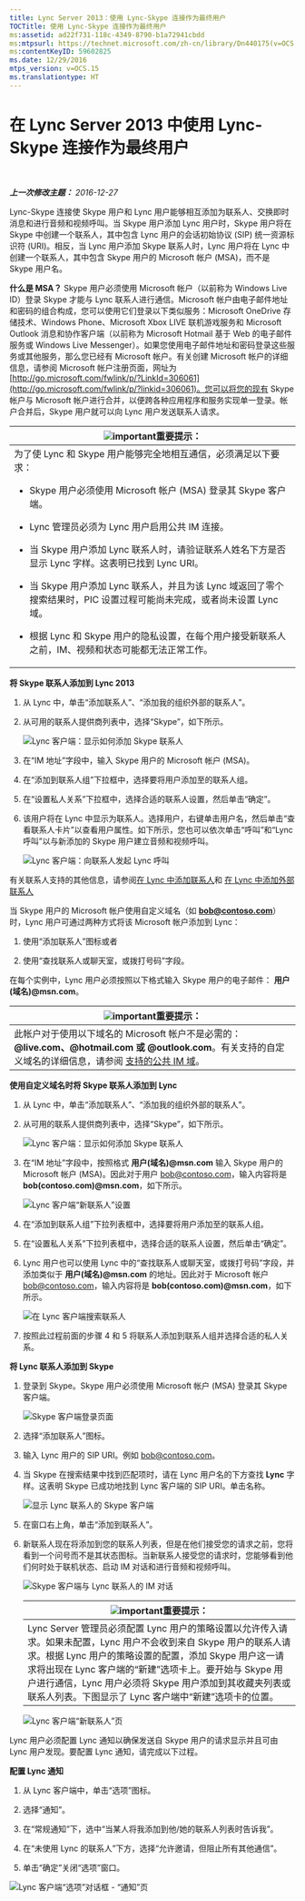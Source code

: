 ```yaml
---
title: Lync Server 2013：使用 Lync-Skype 连接作为最终用户
TOCTitle: 使用 Lync-Skype 连接作为最终用户
ms:assetid: ad22f731-118c-4349-8790-b1a72941cbdd
ms:mtpsurl: https://technet.microsoft.com/zh-cn/library/Dn440175(v=OCS.15)
ms:contentKeyID: 59602825
ms.date: 12/29/2016
mtps_version: v=OCS.15
ms.translationtype: HT
---
```


# 在 Lync Server 2013 中使用 Lync-Skype 连接作为最终用户

 

_**上一次修改主题：** 2016-12-27_

Lync-Skype 连接使 Skype 用户和 Lync 用户能够相互添加为联系人、交换即时消息和进行音频和视频呼叫。当 Skype 用户添加 Lync 用户时，Skype 用户将在 Skype 中创建一个联系人，其中包含 Lync 用户的会话初始协议 (SIP) 统一资源标识符 (URI)。相反，当 Lync 用户添加 Skype 联系人时，Lync 用户将在 Lync 中创建一个联系人，其中包含 Skype 用户的 Microsoft 帐户 (MSA)，而不是 Skype 用户名。

**什么是 MSA？** Skype 用户必须使用 Microsoft 帐户（以前称为 Windows Live ID）登录 Skype 才能与 Lync 联系人进行通信。Microsoft 帐户由电子邮件地址和密码的组合构成，您可以使用它们登录以下类似服务：Microsoft OneDrive 存储技术、Windows Phone、Microsoft Xbox LIVE 联机游戏服务和 Microsoft Outlook 消息和协作客户端（以前称为 Microsoft Hotmail 基于 Web 的电子邮件服务或 Windows Live Messenger）。如果您使用电子邮件地址和密码登录这些服务或其他服务，那么您已经有 Microsoft 帐户。有关创建 Microsoft 帐户的详细信息，请参阅 Microsoft 帐户注册页面，网址为 [http://go.microsoft.com/fwlink/p/?LinkId=306061](http://go.microsoft.com/fwlink/p/?linkid=306061)。您可以将您的现有 Skype 帐户与 Microsoft 帐户进行合并，以便跨各种应用程序和服务实现单一登录。帐户合并后，Skype 用户就可以向 Lync 用户发送联系人请求。

<table>
<colgroup>
<col style="width: 100%" />
</colgroup>
<thead>
<tr class="header">
<th><img src="images/Gg398794.important(OCS.15).gif" title="important" alt="important" />重要提示：</th>
</tr>
</thead>
<tbody>
<tr class="odd">
<td>为了使 Lync 和 Skype 用户能够完全地相互通信，必须满足以下要求：
<ul>
<li><p>Skype 用户必须使用 Microsoft 帐户 (MSA) 登录其 Skype 客户端。</p></li>
<li><p>Lync 管理员必须为 Lync 用户启用公共 IM 连接。</p></li>
<li><p>当 Skype 用户添加 Lync 联系人时，请验证联系人姓名下方是否显示 Lync 字样。这表明已找到 Lync URI。</p></li>
<li><p>当 Skype 用户添加 Lync 联系人，并且为该 Lync 域返回了零个搜索结果时，PIC 设置过程可能尚未完成，或者尚未设置 Lync 域。</p></li>
<li><p>根据 Lync 和 Skype 用户的隐私设置，在每个用户接受新联系人之前，IM、视频和状态可能都无法正常工作。</p></li>
</ul></td>
</tr>
</tbody>
</table>


**将 Skype 联系人添加到 Lync 2013**

1.  从 Lync 中，单击“添加联系人”、“添加我的组织外部的联系人”。

2.  从可用的联系人提供商列表中，选择“Skype”，如下所示。
    
    ![Lync 客户端：显示如何添加 Skype 联系人](images/Dn440175.ac4e2f21-c1d9-47d8-b99e-d49fe4eb36d7(OCS.15).jpg "Lync 客户端：显示如何添加 Skype 联系人")

3.  在“IM 地址”字段中，输入 Skype 用户的 Microsoft 帐户 (MSA)。

4.  在“添加到联系人组”下拉框中，选择要将用户添加至的联系人组。

5.  在“设置私人关系”下拉框中，选择合适的联系人设置，然后单击“确定”。

6.  该用户将在 Lync 中显示为联系人。选择用户，右键单击用户名，然后单击“查看联系人卡片”以查看用户属性。如下所示，您也可以依次单击“呼叫”和“Lync 呼叫”以与新添加的 Skype 用户建立音频和视频呼叫。
    
    ![Lync 客户端：向联系人发起 Lync 呼叫](images/Dn440175.cd7cb21a-87f7-4bfa-b30c-980d4098d226(OCS.15).jpg "Lync 客户端：向联系人发起 Lync 呼叫")

有关联系人支持的其他信息，请参阅[在 Lync 中添加联系人](http://office.microsoft.com/zh-cn/office365-lync-online-help/add-a-contact-in-lync-ha102828922.aspx)和 [在 Lync 中添加外部联系人](http://office.microsoft.com/zh-cn/office365-lync-online-help/add-an-external-contact-in-lync-ha104038998.aspx?ctt=5%26origin=ha102828922)

当 Skype 用户的 Microsoft 帐户使用自定义域名（如 **bob@contoso.com**）时，Lync 用户可通过两种方式将该 Microsoft 帐户添加到 Lync：

1.  使用“添加联系人”图标或者

2.  使用“查找联系人或聊天室，或拨打号码”字段。

在每个实例中，Lync 用户必须按照以下格式输入 Skype 用户的电子邮件： <strong>用户(域名)@msn.com</strong>。

<table>
<thead>
<tr class="header">
<th><img src="images/Gg398794.important(OCS.15).gif" title="important" alt="important" />重要提示：</th>
</tr>
</thead>
<tbody>
<tr class="odd">
<td>此帐户对于使用以下域名的 Microsoft 帐户不是必需的： <strong>@live.com、@hotmail.com 或 @outlook.com</strong>。有关支持的自定义域名的详细信息，请参阅 <a href="http://support.microsoft.com/kb/897567">支持的公共 IM 域</a>。</td>
</tr>
</tbody>
</table>


**使用自定义域名时将 Skype 联系人添加到 Lync**

1.  从 Lync 中，单击“添加联系人”、“添加我的组织外部的联系人”。

2.  从可用的联系人提供商列表中，选择“Skype”，如下所示。
    
    ![Lync 客户端：显示如何添加 Skype 联系人](images/Dn440175.ac4e2f21-c1d9-47d8-b99e-d49fe4eb36d7(OCS.15).jpg "Lync 客户端：显示如何添加 Skype 联系人")

3.  在“IM 地址”字段中，按照格式 <strong>用户(域名)@msn.com</strong> 输入 Skype 用户的 Microsoft 帐户 (MSA)。因此对于用户 bob@contoso.com，输入内容将是 <strong>bob(contoso.com)@msn.com</strong>，如下所示。
    
    ![Lync 客户端“新联系人”设置](images/Dn440175.422e69b5-2c0c-4260-858f-f10309af772f(OCS.15).jpg "Lync 客户端“新联系人”设置")

4.  在“添加到联系人组”下拉列表框中，选择要将用户添加至的联系人组。

5.  在“设置私人关系”下拉列表框中，选择合适的联系人设置，然后单击“确定”。

6.  Lync 用户也可以使用 Lync 中的“查找联系人或聊天室，或拨打号码”字段，并添加类似于 <strong>用户(域名)@msn.com</strong> 的地址。因此对于 Microsoft 帐户 bob@contoso.com，输入内容将是 <strong>bob(contoso.com)@msn.com</strong>，如下所示。
    
    ![在 Lync 客户端搜索联系人](images/Dn440175.69787db8-f9b9-49e5-b197-b90b10393301(OCS.15).jpg "在 Lync 客户端搜索联系人")

7.  按照此过程前面的步骤 4 和 5 将联系人添加到联系人组并选择合适的私人关系。

**将 Lync 联系人添加到 Skype**

1.  登录到 Skype。Skype 用户必须使用 Microsoft 帐户 (MSA) 登录其 Skype 客户端。
    
    ![Skype 客户端登录页面](images/Dn440175.b4fd7c5a-be35-4205-80c7-872863b7a91d(OCS.15).jpg "Skype 客户端登录页面")

2.  选择“添加联系人”图标。

3.  输入 Lync 用户的 SIP URI。例如 bob@contoso.com。

4.  当 Skype 在搜索结果中找到匹配项时，请在 Lync 用户名的下方查找 **Lync** 字样。这表明 Skype 已成功地找到 Lync 客户端的 SIP URI。单击名称。
    
    ![显示 Lync 联系人的 Skype 客户端](images/Dn440175.4e690a72-1a54-4442-89cf-0fb45ac5f56a(OCS.15).jpg "显示 Lync 联系人的 Skype 客户端")

5.  在窗口右上角，单击“添加到联系人”。

6.  新联系人现在将添加到您的联系人列表，但是在他们接受您的请求之前，您将看到一个问号而不是其状态图标。当新联系人接受您的请求时，您能够看到他们何时处于联机状态、启动 IM 对话和进行音频和视频呼叫。
    
    ![Skype 客户端与 Lync 联系人的 IM 对话](images/Dn440175.86ca6f81-4db9-45ba-8511-1f7541aaf066(OCS.15).jpg "Skype 客户端与 Lync 联系人的 IM 对话")
    
    <table>
    <thead>
    <tr class="header">
    <th><img src="images/Gg398794.important(OCS.15).gif" title="important" alt="important" />重要提示：</th>
    </tr>
    </thead>
    <tbody>
    <tr class="odd">
    <td>Lync Server 管理员必须配置 Lync 用户的策略设置以允许传入请求。如果未配置，Lync 用户不会收到来自 Skype 用户的联系人请求。根据 Lync 用户的策略设置的配置，添加 Skype 用户这一请求将出现在 Lync 客户端的“新建”选项卡上。要开始与 Skype 用户进行通信，Lync 用户必须将 Skype 用户添加到其收藏夹列表或联系人列表。下图显示了 Lync 客户端中“新建”选项卡的位置。</td>
    </tr>
    </tbody>
    </table>
    
    ![Lync 客户端“新联系人”页](images/Dn440175.b1cf8570-1401-47d9-ab14-b04f0d7e8a7a(OCS.15).jpg "Lync 客户端“新联系人”页")

Lync 用户必须配置 Lync 通知以确保发送自 Skype 用户的请求显示并且可由 Lync 用户发现。要配置 Lync 通知，请完成以下过程。

**配置 Lync 通知**

1.  从 Lync 客户端中，单击“选项”图标。

2.  选择“通知”。

3.  在“常规通知”下，选中“当某人将我添加到他/她的联系人列表时告诉我”。

4.  在“未使用 Lync 的联系人”下方，选择“允许邀请，但阻止所有其他通信”。

5.  单击“确定”关闭“选项”窗口。

![Lync 客户端“选项”对话框 - “通知”页](images/Dn440175.b36ed67f-f394-4f66-b60a-b74793001bfc(OCS.15).jpg "Lync 客户端“选项”对话框 - “通知”页")

